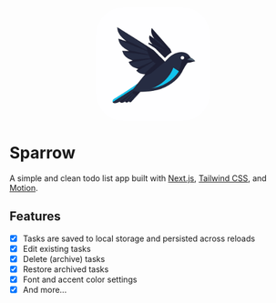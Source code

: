 ![Sparrow](./public/icon-512x512.png)

# Sparrow

A simple and clean todo list app built with [Next.js](https://nextjs.org/), [Tailwind CSS](https://tailwindcss.com/), and [Motion](https://motion.dev/).

## Features

- [x] Tasks are saved to local storage and persisted across reloads
- [x] Edit existing tasks
- [x] Delete (archive) tasks
- [x] Restore archived tasks
- [x] Font and accent color settings
- [x] And more...

<style>
  img {
    border-radius: 3rem;
    width: 200px;
    display: block;
    margin: 0 auto;
  }
</style>